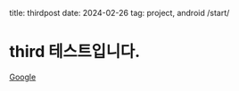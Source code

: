 title: thirdpost
date: 2024-02-26
tag: project, android
/start/

# third 테스트입니다.

[Google](https://www.google.com)

